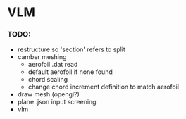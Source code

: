 # VLM

### TODO:

- restructure so 'section' refers to split
- camber meshing
	- aerofoil .dat read
	- default aerofoil if none found
	- chord scaling
	- change chord increment definition to match aerofoil
- draw mesh (opengl?)
- plane .json input screening
- vlm